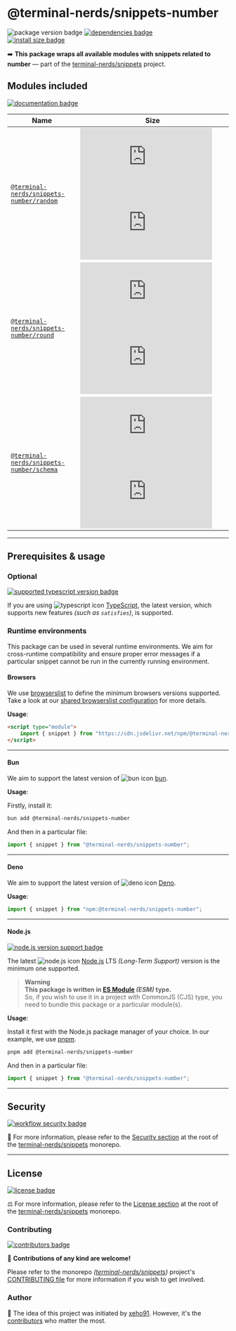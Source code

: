 # @terminal-nerds/snippets-number

![package version badge]
[![dependencies badge]][dependencies url]\
[![install size badge]][install size url]

➡️ **This package wraps all available modules with snippets related to number**
— part of the [terminal-nerds/snippets] project.

[terminal-nerds/snippets]: https://github.com/terminal-nerds/snippets
[package version badge]: https://img.shields.io/npm/v/@terminal-nerds/snippets-number/latest?style=for-the-badge&logo=npm
[dependencies badge]: https://img.shields.io/librariesio/release/npm/@terminal-nerds/snippets-number?style=for-the-badge
[dependencies url]: https://libraries.io/npm/@terminal-nerds%2snippets-number
[install size badge]: https://packagephobia.com/badge?p=@terminal-nerds/snippets-number
[install size url]: https://packagephobia.com/result?p=@terminal-nerds/snippets-number

## Modules included

[![documentation badge]][documentation url]

[documentation badge]: https://img.shields.io/static/v1?color=informational&style=for-the-badge&label=documentation&message=jsdocs.io
[documentation url]: https://jsdocs.io/package/@terminal-nerds/snippets-number

<!-- prettier-sort-markdown-table -->

| Name                                       | Size                                                  |
| ------------------------------------------ | ----------------------------------------------------- |
| [`@terminal-nerds/snippets-number/random`] | ![random size gzip badge] ![random size brotli badge] |
| [`@terminal-nerds/snippets-number/round`]  | ![round size gzip badge] ![round size brotli badge]   |
| [`@terminal-nerds/snippets-number/schema`] | ![schema size gzip badge] ![schema size brotli badge] |

<!-- prettier-ignore-start -->
<!-- MODULES LINKS -->
[`@terminal-nerds/snippets-number/random`]: https://github.com/terminal-nerds/snippets/blob/main/packages/number/source/random/random.ts
[random size gzip badge]: https://badgen.net/badgesize/gzip/file-url/unpkg.com/@terminal-nerds/snippets-number/dist/random/random.js?label=gzip
[random size brotli badge]: https://badgen.net/badgesize/brotli/file-url/unpkg.com/@terminal-nerds/snippets-number/dist/random/random.js?label=brotli

[`@terminal-nerds/snippets-number/round`]: https://github.com/terminal-nerds/snippets/blob/main/packages/number/source/round/round.ts
[round size gzip badge]: https://badgen.net/badgesize/gzip/file-url/unpkg.com/@terminal-nerds/snippets-number/dist/round/round.js?label=gzip
[round size brotli badge]: https://badgen.net/badgesize/brotli/file-url/unpkg.com/@terminal-nerds/snippets-number/dist/round/round.js?label=brotli

[`@terminal-nerds/snippets-number/schema`]: https://github.com/terminal-nerds/snippets/blob/main/packages/number/source/schema/schema.ts
[schema size gzip badge]: https://badgen.net/badgesize/gzip/file-url/unpkg.com/@terminal-nerds/snippets-number/dist/schema/schema.js?label=gzip
[schema size brotli badge]: https://badgen.net/badgesize/brotli/file-url/unpkg.com/@terminal-nerds/snippets-number/dist/schema/schema.js?label=brotli
<!-- prettier-ignore-end -->

---

## Prerequisites & usage

### Optional

[![supported typescript version badge]][typescript]

[typescript]: https://typescriptlang.org/
[typescript icon]: https://api.iconify.design/logos/typescript-icon.svg
[supported typescript version badge]: https://img.shields.io/github/package-json/dependency-version/terminal-nerds/snippets/peer/typescript?filename=packages%2Ftypescript%2Fpackage.json&logo=typescript&style=for-the-badge&label=typescript

If you are using ![typescript icon] [TypeScript],
the latest version, which supports new features _(such as `satisfies`)_, is supported.

### Runtime environments

This package can be used in several runtime environments.
We aim for cross-runtime compatibility and ensure proper error messages
if a particular snippet cannot be run in the currently running environment.

#### Browsers

We use [browserslist] to define the minimum browsers versions supported.\
Take a look at our [shared browserslist configuration] for more details.

[browserslist]: https://github.com/browserslist/browserslist
[shared browserslist configuration]: https://github.com/terminal-nerds/configs/blob/main/packages/browserslist/source/browsers.ts

**Usage**:

```html
<script type="module">
	import { snippet } from "https://cdn.jsdelivr.net/npm/@terminal-nerds/snippets-number";
</script>
```

---

#### Bun

We aim to support the latest version of ![bun icon] [bun].

**Usage**:

Firstly, install it:

```sh
bun add @terminal-nerds/snippets-number
```

And then in a particular file:

```js
import { snippet } from "@terminal-nerds/snippets-number";
```

[bun]: https://bun.sh/
[bun icon]: https://api.iconify.design/logos/bun.svg

---

#### Deno

We aim to support the latest version of ![deno icon] [Deno].

**Usage**:

```ts
import { snippet } from "npm:@terminal-nerds/snippets-number";
```

[deno]: https://deno.land/
[deno icon]: https://api.iconify.design/logos/deno.svg

---

#### Node.js

[![node.js version support badge]][node.js]

The latest ![node.js icon] [Node.js] LTS _(Long-Term Support)_ version is the minimum one supported.

> **Warning**\
> **This package is written in [ES Module] _(ESM)_ type.**\
> So, if you wish to use it in a project with CommonJS (CJS) type, you need to bundle this package or a particular module(s).

**Usage**:

Install it first with the Node.js package manager of your choice. In our example, we use [pnpm].

```sh
pnpm add @terminal-nerds/snippets-number
```

And then in a particular file:

```js
import { snippet } from "@terminal-nerds/snippets-number";
```

[ES Module]: https://www.freecodecamp.org/news/javascript-es-modules-and-module-bundlers
[pnpm]: https://pnpm.io
[node.js]: https://nodejs.org/en/
[node.js icon]: https://api.iconify.design/logos/nodejs-icon.svg
[node.js version support badge]: https://img.shields.io/node/v-lts/@terminal-nerds/snippets?style=for-the-badge&logo=nodedotjs

---

## Security

[![workflow security badge]][security policy]

🔐 For more information, please refer to the [Security section] at the root of
the [terminal-nerds/snippets] monorepo.

[workflow security badge]: https://img.shields.io/github/actions/workflow/status/terminal-nerds/snippets/maintenance.yml?label=Security&logo=github&style=for-the-badge&branch=main
[security section]: https://github.com/terminal-nerds/snippets#security
[security policy]: https://github.com/terminal-nerds/snippets/security/policy

---

## License

[![license badge]][license]

⚖️ For more information, please refer to the [License section] at the root of the [terminal-nerds/snippets] monorepo.

[license]: https://github.com/terminal-nerds/snippets/blob/main/LICENSE.md
[license badge]: https://img.shields.io/github/license/terminal-nerds/snippets?style=for-the-badge
[license section]: https://github.com/terminal-nerds/snippets#License

### Contributing

[![contributors badge]][contributors url]

🤝 **Contributions of any kind are welcome!**

Please refer to the monorepo _([terminal-nerds/snippets])_ project's [CONTRIBUTING file] for more information
if you wish to get involved.

[contributing file]: https://github.com/terminal-nerds/snippets/blob/main/.github/CONTRIBUTING.md
[contributors badge]: https://img.shields.io/github/contributors/terminal-nerds/snippets?style=for-the-badge
[contributors url]: https://github.com/terminal-nerds/snippets#contributors

### Author

🎉 The idea of this project was initiated by [xeho91]. However, it's the [contributors] who matter the most.

[contributors]: https://github.com/terminal-nerds/snippets/blob/main/README.md#project-contributors
[xeho91]: https://github.com/xeho91
